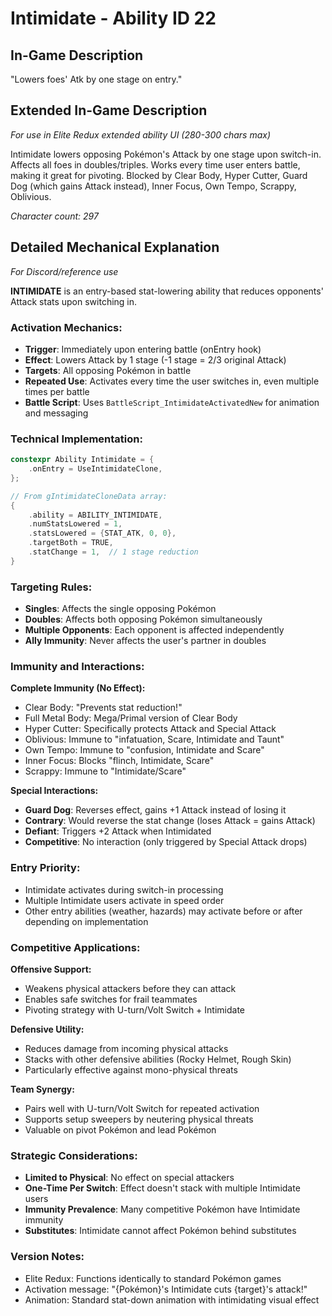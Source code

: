 # Intimidate - Ability ID 22

## In-Game Description
"Lowers foes' Atk by one stage on entry."

## Extended In-Game Description
*For use in Elite Redux extended ability UI (280-300 chars max)*

Intimidate lowers opposing Pokémon's Attack by one stage upon switch-in. Affects all foes in doubles/triples. Works every time user enters battle, making it great for pivoting. Blocked by Clear Body, Hyper Cutter, Guard Dog (which gains Attack instead), Inner Focus, Own Tempo, Scrappy, Oblivious.

*Character count: 297*

## Detailed Mechanical Explanation
*For Discord/reference use*

**INTIMIDATE** is an entry-based stat-lowering ability that reduces opponents' Attack stats upon switching in.

### Activation Mechanics:
- **Trigger**: Immediately upon entering battle (onEntry hook)
- **Effect**: Lowers Attack by 1 stage (-1 stage = 2/3 original Attack)
- **Targets**: All opposing Pokémon in battle
- **Repeated Use**: Activates every time the user switches in, even multiple times per battle
- **Battle Script**: Uses `BattleScript_IntimidateActivatedNew` for animation and messaging

### Technical Implementation:
```c
constexpr Ability Intimidate = {
    .onEntry = UseIntimidateClone,
};

// From gIntimidateCloneData array:
{
    .ability = ABILITY_INTIMIDATE,
    .numStatsLowered = 1,
    .statsLowered = {STAT_ATK, 0, 0},
    .targetBoth = TRUE,
    .statChange = 1,  // 1 stage reduction
}
```

### Targeting Rules:
- **Singles**: Affects the single opposing Pokémon
- **Doubles**: Affects both opposing Pokémon simultaneously
- **Multiple Opponents**: Each opponent is affected independently
- **Ally Immunity**: Never affects the user's partner in doubles

### Immunity and Interactions:
**Complete Immunity (No Effect):**
- Clear Body: "Prevents stat reduction!"
- Full Metal Body: Mega/Primal version of Clear Body
- Hyper Cutter: Specifically protects Attack and Special Attack
- Oblivious: Immune to "infatuation, Scare, Intimidate and Taunt"
- Own Tempo: Immune to "confusion, Intimidate and Scare"  
- Inner Focus: Blocks "flinch, Intimidate, Scare"
- Scrappy: Immune to "Intimidate/Scare"

**Special Interactions:**
- **Guard Dog**: Reverses effect, gains +1 Attack instead of losing it
- **Contrary**: Would reverse the stat change (loses Attack = gains Attack)
- **Defiant**: Triggers +2 Attack when Intimidated
- **Competitive**: No interaction (only triggered by Special Attack drops)

### Entry Priority:
- Intimidate activates during switch-in processing
- Multiple Intimidate users activate in speed order
- Other entry abilities (weather, hazards) may activate before or after depending on implementation

### Competitive Applications:
**Offensive Support:**
- Weakens physical attackers before they can attack
- Enables safe switches for frail teammates
- Pivoting strategy with U-turn/Volt Switch + Intimidate

**Defensive Utility:**
- Reduces damage from incoming physical attacks
- Stacks with other defensive abilities (Rocky Helmet, Rough Skin)
- Particularly effective against mono-physical threats

**Team Synergy:**
- Pairs well with U-turn/Volt Switch for repeated activation
- Supports setup sweepers by neutering physical threats
- Valuable on pivot Pokémon and lead Pokémon

### Strategic Considerations:
- **Limited to Physical**: No effect on special attackers
- **One-Time Per Switch**: Effect doesn't stack with multiple Intimidate users
- **Immunity Prevalence**: Many competitive Pokémon have Intimidate immunity
- **Substitutes**: Intimidate cannot affect Pokémon behind substitutes

### Version Notes:
- Elite Redux: Functions identically to standard Pokémon games
- Activation message: "{Pokémon}'s Intimidate cuts {target}'s attack!"
- Animation: Standard stat-down animation with intimidating visual effect